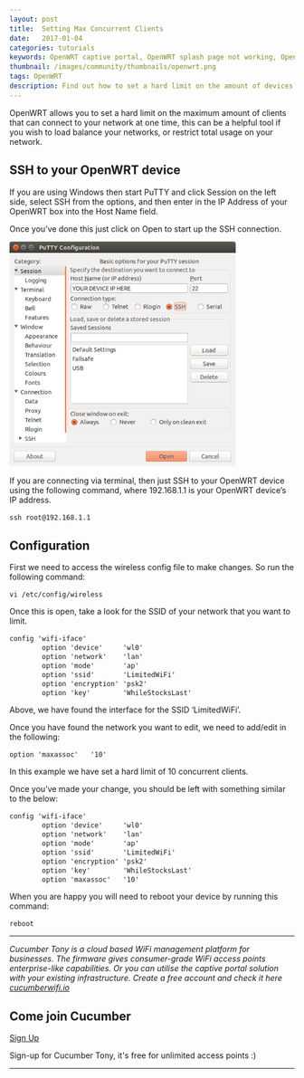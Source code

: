 ```yaml
---
layout: post
title:  Setting Max Concurrent Clients
date:   2017-01-04
categories: tutorials
keywords: OpenWRT captive portal, OpenWRT splash page not working, OpenWRT splash page template, OpenWRT splash page free, OpenWRT splash page html, OpenWRT splash page hosting, OpenMesh captive portal, OpenMesh splash page not working, OpenMesh splash page template, OpenMesh splash page free, OpenMesh splash page html, OpenMesh splash page hosting, DD-WRT, OpenWRT Routing
thumbnail: /images/community/thumbnails/openwrt.png
tags: OpenWRT
description: Find out how to set a hard limit on the amount of devices that can connect to your network at once.
---
```


OpenWRT allows you to set a hard limit on the maximum amount of clients that can connect to your network at one time, this can be a helpful tool if you wish to load balance your networks, or restrict total usage on your network.

## SSH to your OpenWRT device

If you are using Windows then start PuTTY and click Session on the left side, select SSH from the options, and then enter in the IP Address of your OpenWRT box into the Host Name field.

Once you’ve done this just click on Open to start up the SSH connection.

<div class="mdl-typography--text-center">
  <img src="/images/community/tutorials/openwrt/puttyconfig.png" width="400px">
</div>

If you are connecting via terminal, then just SSH to your OpenWRT device using the following command, where 192.168.1.1 is your OpenWRT device’s IP address.

    ssh root@192.168.1.1

## Configuration

First we need to access the wireless config file to make changes. So run the following command:

    vi /etc/config/wireless

Once this is open, take a look for the SSID of your network that you want to limit.

    config 'wifi-iface'
            option 'device'     'wl0'
            option 'network'    'lan'
            option 'mode'       'ap'
            option 'ssid'       'LimitedWiFi'
            option 'encryption' 'psk2'
            option 'key'        'WhileStocksLast'

Above, we have found the interface for the SSID ‘LimitedWiFi’.

Once you have found the network you want to edit, we need to add/edit in the following:

    option 'maxassoc'   '10'

In this example we have set a hard limit of 10 concurrent clients.

Once you’ve made your change, you should be left with something similar to the below:

    config 'wifi-iface'
            option 'device'     'wl0'
            option 'network'    'lan'
            option 'mode'       'ap'
            option 'ssid'       'LimitedWiFi'
            option 'encryption' 'psk2'
            option 'key'        'WhileStocksLast'
            option 'maxassoc'   '10'

When you are happy you will need to reboot your device by running this command:

    reboot

<hr>

*Cucumber Tony is a cloud based WiFi management platform for businesses. The firmware gives consumer-grade WiFi access points enterprise-like capabilities. Or you can utilise the captive portal solution with your existing infrastructure. Create a free account and check it here <a href="https://cucumberwifi.io">cucumberwifi.io</a>*


<div class="mdl-typography--text-center">

<h2>Come join Cucumber</h2>

<a href="https://my.ctapp.io/#/create" class="button success dst">Sign Up</a><br>

<p>Sign-up for Cucumber Tony, it's free for unlimited access points :)</p>

<hr>

</div>
